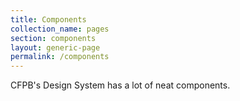 ```yaml
---
title: Components
collection_name: pages
section: components
layout: generic-page
permalink: /components
---
```


CFPB's Design System has a lot of neat components.
